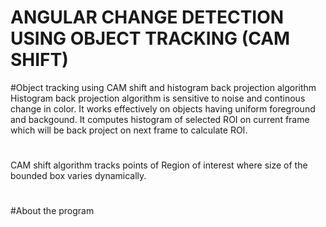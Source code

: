 # ANGULAR CHANGE DETECTION USING OBJECT TRACKING (CAM SHIFT)
#Object tracking using CAM shift and histogram back projection algorithm
Histogram back projection algorithm is sensitive to noise and continous change in color. It works effectively on objects having uniform foreground and backgound. It computes histogram of selected ROI on current frame which will be back project on next frame to calculate ROI.  
#
CAM shift algorithm tracks points of Region of interest where size of the bounded box varies dynamically.
#
#About the program
